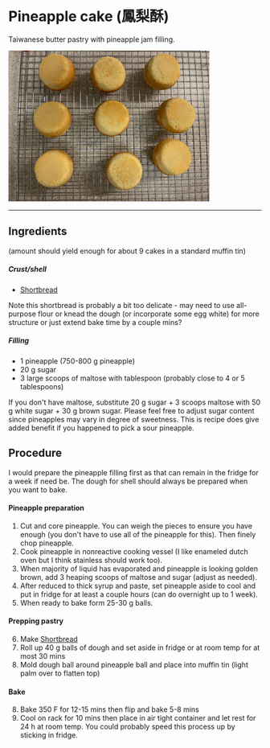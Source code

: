 # Pineapple cake (鳳梨酥)

Taiwanese butter pastry with pineapple jam filling. 

<p align="left">
  <img width="400"  src="https://github.com/tobielee/recipes/blob/main/images/pineapplecake.jpg">
</p>

---

## Ingredients 
(amount should yield enough for about 9 cakes in a standard muffin tin)

##### Crust/shell
* [Shortbread](../auxiliary/shortbread.md)

Note this shortbread is probably a bit too delicate - may need to use all-purpose flour or knead the dough (or incorporate some egg white) for more structure or just extend bake time by a couple mins?

##### Filling
* 1 pineapple (750-800 g pineapple)
* 20 g sugar
* 3 large scoops of maltose with tablespoon (probably close to 4 or 5 tablespoons) 

If you don't have maltose, substitute 20 g sugar + 3 scoops maltose with 50 g white sugar + 30 g brown sugar. Please feel free to adjust sugar content since pineapples may vary in degree of sweetness. This is recipe does give added benefit if you happened to pick a sour pineapple. 

## Procedure

I would prepare the pineapple filling first as that can remain in the fridge for a week if need be. The dough for shell should always be prepared when you want to bake. 

#### Pineapple preparation
1. Cut and core pineapple. You can weigh the pieces to ensure you have enough (you don't have to use all of the pineapple for this). Then finely chop pineapple.
2. Cook pineapple in nonreactive cooking vessel (I like enameled dutch oven but I think stainless should work too). 
3. When majority of liquid has evaporated and pineapple is looking golden brown, add 3 heaping scoops of maltose and sugar (adjust as needed). 
4. After reduced to thick syrup and paste, set pineapple aside to cool and put in fridge for at least a couple hours (can do overnight up to 1 week).
5. When ready to bake form 25-30 g balls. 

#### Prepping pastry
6. Make [Shortbread](../auxiliary/shortbread.md) 
7. Roll up 40 g balls of dough and set aside in fridge or at room temp for at most 30 mins
8. Mold dough ball around pineapple ball and place into muffin tin (light palm over to flatten top)

#### Bake
8. Bake 350 F for 12-15 mins then flip and bake 5-8 mins
9. Cool on rack for 10 mins then place in air tight container and let rest for 24 h at room temp. You could probably speed this process up by sticking in fridge.

 
